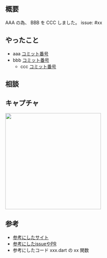 ## 概要
<!-- この PR でやったことの要約や、関連するissueを示してください。 -->

AAA の為、 BBB を CCC しました。
issue: #xx

## やったこと
<!-- やったことを箇条書きしてください。多い場合は、PRのスコープを見直してください。 -->

- aaa  [コミット番号](コミットURL)
- bbb  [コミット番号](コミットURL)
  - ccc  [コミット番号](コミットURL)

## 相談
<!-- 特に気になる箇所がある場合は記載してください -->

## キャプチャ
<!-- 変更内容がわかるように、キャプチャを貼ってください -->

<img src="" width="300">

## 参考
<!-- 参考にしたサイトや、参考にしたコードがあれば記載してください -->

- [参考にしたサイト](https://example.com)
- [参考にしたissueやPR](https://xxx/issues/xx)
- 参考にしたコード xxx.dart の xx 関数
